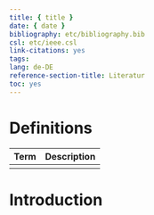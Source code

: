 ```yaml
---
title: { title }
date: { date }
bibliography: etc/bibliography.bib
csl: etc/ieee.csl
link-citations: yes
tags:
lang: de-DE
reference-section-title: Literatur
toc: yes
---
```


# Definitions

| Term | Description |
| ---- | ----------- |
|      |             |

# Introduction
